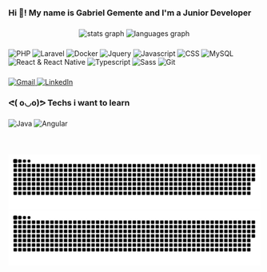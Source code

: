 <h3 align="left">Hi 👋! My name is Gabriel Gemente and I'm a Junior Developer</h3>

###

<div align="center">
  <img src="https://github-readme-stats.vercel.app/api?hide_title=false&hide_rank=false&show_icons=true&include_all_commits=true&count_private=true&disable_animations=false&theme=dracula&locale=pt-br&hide_border=false&username=viniciustneiva" height="150" alt="stats graph"  />
  <img src="https://github-readme-stats.vercel.app/api/top-langs?locale=en&hide_title=false&layout=compact&card_width=320&langs_count=5&theme=dracula&hide_border=false&username=viniciustneiva" height="150" alt="languages graph"  />
</div>

###

<div align="left">
  <img src="https://cdn.jsdelivr.net/gh/devicons/devicon/icons/php/php-plain.svg" height="30" width="42" alt="PHP" title="PHP"  />
  <img src="https://cdn.jsdelivr.net/gh/devicons/devicon/icons/laravel/laravel-plain-wordmark.svg" height="30" width="42" alt="Laravel" title="Laravel"  />
  <img src="https://cdn.jsdelivr.net/gh/devicons/devicon/icons/docker/docker-plain-wordmark.svg" height="30" width="42" alt="Docker"  title="Docker"  />
  <img src="https://cdn.jsdelivr.net/gh/devicons/devicon/icons/jquery/jquery-plain-wordmark.svg" height="30" width="42" alt="Jquery" title="Jquery"  />
  <img src="https://cdn.jsdelivr.net/gh/devicons/devicon/icons/javascript/javascript-plain.svg" height="30" width="42" alt="Javascript" title="Javascript" />
  <img src="https://cdn.jsdelivr.net/gh/devicons/devicon/icons/css3/css3-plain-wordmark.svg" height="30" width="42" alt="CSS" title="CSS" />
  <img src="https://cdn.jsdelivr.net/gh/devicons/devicon/icons/mysql/mysql-original.svg" height="30" width="42" alt="MySQL" title="MySQL"  />
  <img src="https://cdn.jsdelivr.net/gh/devicons/devicon/icons/react/react-original.svg" height="30" width="42" alt="React & React Native" title="React & React Native" />
  <img src="https://cdn.jsdelivr.net/gh/devicons/devicon/icons/typescript/typescript-plain.svg"  height="30" width="42" alt="Typescript" title="Typescript"  />
  <img src="https://cdn.jsdelivr.net/gh/devicons/devicon/icons/sass/sass-original.svg"  height="30" width="42" alt="Sass" title="Sass" />
  <img src="https://cdn.jsdelivr.net/gh/devicons/devicon/icons/git/git-original.svg"  height="30" width="42" alt="Git" title="Git"  />
</div>

###

<div align="left">
  <a href="mailto:gabrielxgemente@gmail.com" target="_blank">
    <img src="https://img.shields.io/static/v1?message=Gmail&logo=gmail&label=&color=D14836&logoColor=white&labelColor=&style=for-the-badge" height="35" alt="Gmail" title="Gmail"  />
  </a>
  <a href="https://www.linkedin.com/in/gabriel-gemente/" target="_blank">
    <img src="https://img.shields.io/static/v1?message=LinkedIn&logo=linkedin&label=&color=0077B5&logoColor=white&labelColor=&style=for-the-badge" height="35" alt="LinkedIn" title="LinkedIn"  />
  </a>
</div>

###

<h3 align="left">ᕙ( o◡o)ᕗ Techs i want to learn</h3>

###

<div align="left">
  <img src="https://cdn.jsdelivr.net/gh/devicons/devicon/icons/java/java-original.svg" height="30" width="42" alt="Java" title="Java" />
  <img src="https://cdn.jsdelivr.net/gh/devicons/devicon/icons/angularjs/angularjs-plain.svg" height="30" width="42" alt="Angular" title="Angular"  />
</div>

###

<br clear="both">

![github contribution grid snake animation](https://raw.githubusercontent.com/viniciustneiva/viniciustneiva/output/github-contribution-grid-snake-dark.svg#gh-dark-mode-only)![github contribution grid snake animation](https://raw.githubusercontent.com/viniciustneiva/viniciustneiva/output/github-contribution-grid-snake.svg#gh-light-mode-only)
###
